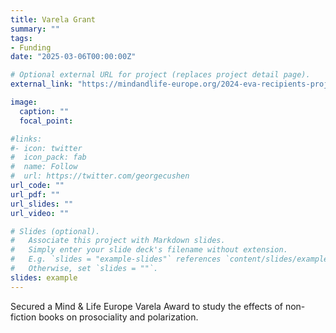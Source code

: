 ```yaml
---
title: Varela Grant
summary: ""
tags:
- Funding
date: "2025-03-06T00:00:00Z"

# Optional external URL for project (replaces project detail page).
external_link: "https://mindandlife-europe.org/2024-eva-recipients-projects/"

image:
  caption: ""
  focal_point:

#links:
#- icon: twitter
#  icon_pack: fab
#  name: Follow
#  url: https://twitter.com/georgecushen
url_code: ""
url_pdf: ""
url_slides: ""
url_video: ""

# Slides (optional).
#   Associate this project with Markdown slides.
#   Simply enter your slide deck's filename without extension.
#   E.g. `slides = "example-slides"` references `content/slides/example-slides.md`.
#   Otherwise, set `slides = ""`.
slides: example
---
```


Secured a Mind & Life Europe Varela Award to study the effects of non-fiction books on prosociality and polarization.
